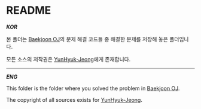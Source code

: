 # README

**_KOR_**

본 폴더는 [Baekjoon OJ](https://www.acmicpc.net/)의 문제 해결 코드들 중 해결한 문제를 저장해 놓은 폴더입니다.

모든 소스의 저작권은 [YunHyuk-Jeong](https://github.com/Yunhyuk-Jeong)에게 존재합니다.

---

**_ENG_**

This folder is the folder where you solved the problem in [Baekjoon OJ](https://www.acmicpc.net/).

The copyright of all sources exists for [YunHyuk-Jeong](https://github.com/Yunhyuk-Jeong).
